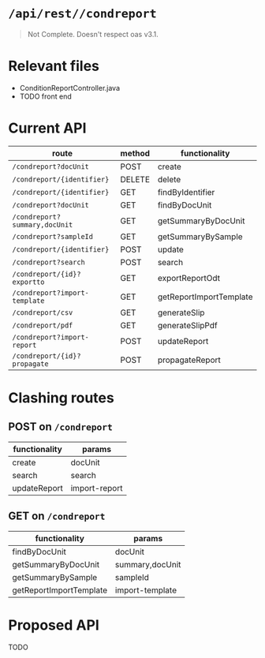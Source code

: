 # `/api/rest//condreport`
> Not Complete.
> Doesn't respect oas v3.1.

# Relevant files
- ConditionReportController.java
- TODO front end

# Current API
|route|method|functionality|
|-|-|-|
|`/condreport?docUnit`|POST|create|
|`/condreport/{identifier}`|DELETE|delete|
|`/condreport/{identifier}`|GET|findByIdentifier|
|`/condreport?docUnit`|GET|findByDocUnit|
|`/condreport?summary,docUnit`|GET|getSummaryByDocUnit|
|`/condreport?sampleId`|GET|getSummaryBySample|
|`/condreport/{identifier}`|POST|update|
|`/condreport?search`|POST|search|
|`/condreport/{id}?exportto`|GET|exportReportOdt|
|`/condreport?import-template`|GET|getReportImportTemplate|
|`/condreport/csv`|GET|generateSlip|
|`/condreport/pdf`|GET|generateSlipPdf|
|`/condreport?import-report`|POST|updateReport|
|`/condreport/{id}?propagate`|POST|propagateReport|

# Clashing routes

## POST on `/condreport`
|functionality|params|
|-|-|
|create|docUnit|
|search|search|
|updateReport|import-report|

## GET on `/condreport`
|functionality|params|
|-|-|
|findByDocUnit|docUnit|
|getSummaryByDocUnit|summary,docUnit|
|getSummaryBySample|sampleId|
|getReportImportTemplate|import-template|

# Proposed API
TODO